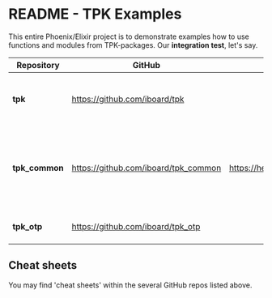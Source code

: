# README - TPK Examples

This entire Phoenix/Elixir project is to demonstrate examples how to use functions and
modules from TPK-packages. Our **integration test**, let's say.

| Repository     | GitHub                             | HEX                                 | Description |
|----------------|------------------------------------|-------------------------------------|-------------|
|**tpk**         |https://github.com/iboard/tpk       |                                     |The **root** project to be checked out with submodules| 
|**tpk_common**  |https://github.com/iboard/tpk_common|https://hexdocs.pm/tpk_common_library|**Common and convenience functions**. Mostly wrappers of 3rd party packages|
|**tpk_otp**     |https://github.com/iboard/tpk_otp   |                                     |not implemented yet|


## Cheat sheets

You may find 'cheat sheets' within the several GitHub repos listed above.

